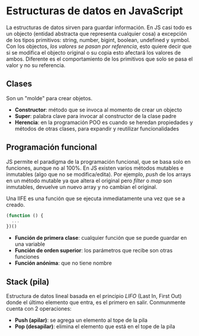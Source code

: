 # Estructuras de datos en JavaScript

La estructuras de datos sirven para guardar información. En JS casi todo es un objecto (entidad abstracta que representa cualquier cosa) a excepción de los tipos primitivos: string, number, bigint, boolean, undefined y symbol. Con los objectos, _los valores se pasan por referencia_, esto quiere decir que si se modifica el objecto original o su copia esto afectará los valores de ambos. Diferente es el comportamiento de los primitivos que solo se pasa el valor y no su referencia.

## Clases

Son un "molde" para crear objetos.

- **Constructor**: método que se invoca al momento de crear un objecto
- **Super**: palabra clave para invocar al constructor de la clase padre
- **Herencia**: en la programación POO es cuando se heredan propiedades y métodos de otras clases, para expandir y reutilizar funcionalidades

## Programación funcional

JS permite el paradigma de la programación funcional, que se basa solo en funciones, aunque no al 100%. En JS existen varios métodos mutables e inmutables (algo que no se modifica/edita). Por ejemplo, _push_ de los arrays en un método mutable ya que altera el original pero _filter_ o _map_ son inmutables, devuelve un nuevo array y no cambian el original.

Una IIFE es una función que se ejecuta inmediatamente una vez que se a creado.

```js
(function () {
  ...
})()
```

- **Función de primera clase**: cualquier función que se puede guardar en una variable
- **Función de orden superior**: los parámetros que recibe son otras funciones
- **Función anónima**: que no tiene nombre

## Stack (pila)

Estructura de datos lineal basada en el principio _LIFO_ (Last In, First Out) donde el último elemento que entra, es el primero en salir. Conmunmente cuenta con 2 operaciones:

- **Push (apilar)**: se agrega un elemento al tope de la pila
- **Pop (desapilar)**: elimina el elemento que está en el tope de la pila
